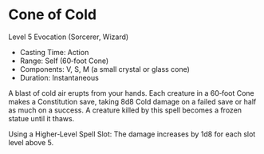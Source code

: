 # Cone of Cold
Level 5 Evocation (Sorcerer, Wizard)

- Casting Time: Action
- Range: Self (60‑foot Cone)
- Components: V, S, M (a small crystal or glass cone)
- Duration: Instantaneous

A blast of cold air erupts from your hands. Each creature in a 60‑foot Cone makes a Constitution save, taking 8d8 Cold damage on a failed save or half as much on a success. A creature killed by this spell becomes a frozen statue until it thaws.

Using a Higher‑Level Spell Slot: The damage increases by 1d8 for each slot level above 5.
